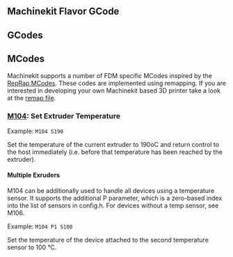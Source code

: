 ## Machinekit Flavor GCode

## GCodes

## MCodes
Machinekit supports a number of FDM specific MCodes inspired by the [RepRap MCodes](http://reprap.org/wiki/G-code). These codes are implemented using remapping. If you are interested in developing your own Machinekit based 3D printer take a look at the [remap file](remap.ini).

### [M104](./subroutines/m104.ngc): Set Extruder Temperature
Example: `M104 S190`

Set the temperature of the current extruder to 190oC and return control to the host immediately (i.e. before that temperature has been reached by the extruder). 

#### Multiple Exruders

M104 can be additionally used to handle all devices using a temperature sensor. It supports the additional P parameter, which is a zero-based index into the list of sensors in config.h. For devices without a temp sensor, see M106.

Example: `M104 P1 S100`

Set the temperature of the device attached to the second temperature sensor to 100 °C.
